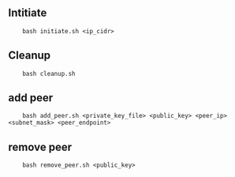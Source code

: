 
## Intitiate
```
    bash initiate.sh <ip_cidr>
```

## Cleanup
```
    bash cleanup.sh
```

## add peer
```
    bash add_peer.sh <private_key_file> <public_key> <peer_ip> <subnet_mask> <peer_endpoint>
```

## remove peer
```
    bash remove_peer.sh <public_key>
```
